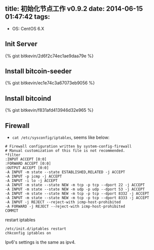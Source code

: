 title: 初始化节点工作 v0.9.2
date: 2014-06-15 01:47:42
tags:
---

* OS: CentOS 6.X

## Init Server

{% gist bitkevin/2d6f2c74ec1ae9daa79e %}

## Install bitcoin-seeder

{% gist bitkevin/ec1e74c3a67073eb9056 %}

## Install bitcoind

{% gist bitkevin/f831afd413946d32e965 %}

## Firewall

* `cat /etc/sysconfig/iptables`, seems like below:

```
# Firewall configuration written by system-config-firewall
# Manual customization of this file is not recommended.
*filter
:INPUT ACCEPT [0:0]
:FORWARD ACCEPT [0:0]
:OUTPUT ACCEPT [0:0]
-A INPUT -m state --state ESTABLISHED,RELATED -j ACCEPT
-A INPUT -p icmp -j ACCEPT
-A INPUT -i lo -j ACCEPT
-A INPUT -m state --state NEW -m tcp -p tcp --dport 22 -j ACCEPT
-A INPUT -m state --state NEW -m udp -p udp --dport 53 -j ACCEPT
-A INPUT -m state --state NEW -m tcp -p tcp --dport 8332 -j ACCEPT
-A INPUT -m state --state NEW -m tcp -p tcp --dport 8333 -j ACCEPT
-A INPUT -j REJECT --reject-with icmp-host-prohibited
-A FORWARD -j REJECT --reject-with icmp-host-prohibited
COMMIT
```

restart iptables


```
/etc/init.d/iptables restart
chkconfig iptables on
```

Ipv6's settings is the same as ipv4.
